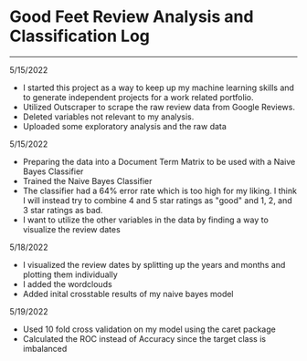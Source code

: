 # Good Feet Review Analysis and Classification Log
--- 

5/15/2022
* I started this project as a way to keep up my machine learning skills and to generate independent projects for a work related portfolio.
* Utilized Outscraper to scrape the raw review data from Google Reviews.
* Deleted variables not relevant to my analysis.
* Uploaded some exploratory analysis and the raw data

5/15/2022
* Preparing the data into a Document Term Matrix to be used with a Naive Bayes Classifier
* Trained the Naive Bayes Classifier
* The classifier had a 64% error rate which is too high for my liking. I think I will instead try to combine 4 and 5 star ratings as "good" and 1, 2, and 3 star ratings as bad. 
* I want to utilize the other variables in the data by finding a way to visualize the review dates

5/18/2022
* I visualized the review dates by splitting up the years and months and plotting them individually
* I added the wordclouds
* Added inital crosstable results of my naive bayes model

5/19/2022
* Used 10 fold cross validation on my model using the caret package
* Calculated the ROC instead of Accuracy since the target class is imbalanced
